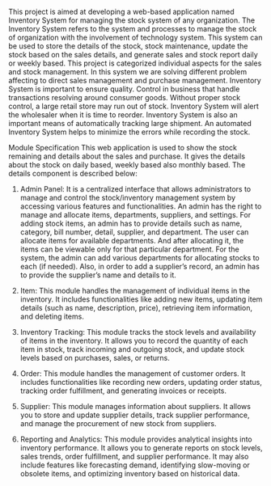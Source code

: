 This project is aimed at developing a web-based application named Inventory System for managing the stock system of any organization. The Inventory System refers to the system and processes to manage the stock of organization with the involvement of technology system. This system can be used to store the details of the stock, stock maintenance, update the stock based on the sales details, and generate sales and stock report daily or weekly based. This project is categorized individual aspects for the sales and stock management. In this system we are solving different problem affecting to direct sales management and purchase management. Inventory System is important to ensure quality. Control in business that handle transactions resolving around consumer goods. Without proper stock control, a large retail store may run out of stock. Inventory System will alert the wholesaler when it is time to reorder. Inventory System is also an important means of automatically tracking large shipment. An automated Inventory System helps to minimize the errors while recording the stock.

Module Specification
This web application is used to show the stock remaining and details about the sales and purchase. It gives the details about the stock on daily based, weekly based also monthly based. The details component is described below:
1.	Admin Panel: It is a centralized interface that allows administrators to manage and control the stock/inventory management system by accessing various features and functionalities.
An admin has the right to manage and allocate items, departments, suppliers, and settings. For adding stock items, an admin has to provide details such as name, category, bill number, detail, supplier, and department. The user can allocate items for available departments. And after allocating it, the items can be viewable only for that particular department. For the system, the admin can add various departments for allocating stocks to each (if needed). Also, in order to add a supplier’s record, an admin has to provide the supplier’s name and details to it.

2.	Item: This module handles the management of individual items in the inventory. It includes functionalities like adding new items, updating item details (such as name, description, price), retrieving item information, and deleting items.

3.	Inventory Tracking: This module tracks the stock levels and availability of items in the inventory. It allows you to record the quantity of each item in stock, track incoming and outgoing stock, and update stock levels based on purchases, sales, or returns.

4.	Order: This module handles the management of customer orders. It includes functionalities like recording new orders, updating order status, tracking order fulfillment, and generating invoices or receipts.

5.	Supplier: This module manages information about suppliers. It allows you to store and update supplier details, track supplier performance, and manage the procurement of new stock from suppliers.
6.	Reporting and Analytics: This module provides analytical insights into inventory performance. It allows you to generate reports on stock levels, sales trends, order fulfillment, and supplier performance. It may also include features like forecasting demand, identifying slow-moving or obsolete items, and optimizing inventory based on historical data.
